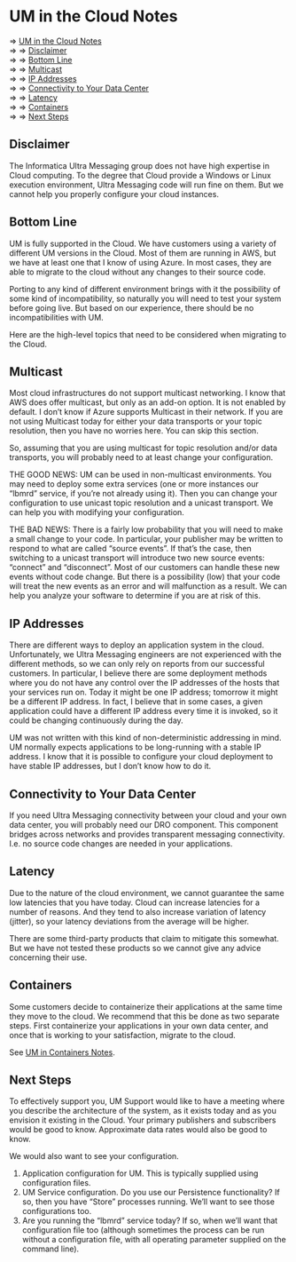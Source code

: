 # UM in the Cloud Notes

<!-- mdtoc-start -->
&DoubleRightArrow; [UM in the Cloud Notes](#um-in-the-cloud-notes)  
&DoubleRightArrow;&nbsp;&DoubleRightArrow; [Disclaimer](#disclaimer)  
&DoubleRightArrow;&nbsp;&DoubleRightArrow; [Bottom Line](#bottom-line)  
&DoubleRightArrow;&nbsp;&DoubleRightArrow; [Multicast](#multicast)  
&DoubleRightArrow;&nbsp;&DoubleRightArrow; [IP Addresses](#ip-addresses)  
&DoubleRightArrow;&nbsp;&DoubleRightArrow; [Connectivity to Your Data Center](#connectivity-to-your-data-center)  
&DoubleRightArrow;&nbsp;&DoubleRightArrow; [Latency](#latency)  
&DoubleRightArrow;&nbsp;&DoubleRightArrow; [Containers](#containers)  
&DoubleRightArrow;&nbsp;&DoubleRightArrow; [Next Steps](#next-steps)  
<!-- TOC created by '../mdtoc/mdtoc.pl wiki/UM-in-the-Cloud-Notes.md' (see https://github.com/fordsfords/mdtoc) -->
<!-- mdtoc-end -->

## Disclaimer

The Informatica Ultra Messaging group does not have high expertise in Cloud computing.
To the degree that Cloud provide a Windows or Linux execution environment, Ultra Messaging code will run fine on them.
But we cannot help you properly configure your cloud instances.

## Bottom Line

UM is fully supported in the Cloud.
We have customers using a variety of different UM versions in the Cloud.
Most of them are running in AWS, but we have at least one that I know of using Azure.
In most cases, they are able to migrate to the cloud without any changes to their source code.

Porting to any kind of different environment brings with it the possibility of some kind of incompatibility,
so naturally you will need to test your system before going live.
But based on our experience, there should be no incompatibilities with UM.

Here are the high-level topics that need to be considered when migrating to the Cloud.

## Multicast

Most cloud infrastructures do not support multicast networking.
I know that AWS does offer multicast, but only as an add-on option.
It is not enabled by default.
I don’t know if Azure supports Multicast in their network.
If you are not using Multicast today for either your data transports or your topic resolution,
then you have no worries here.
You can skip this section.

So, assuming that you are using multicast for topic resolution and/or data transports,
you will probably need to at least change your configuration.

THE GOOD NEWS: UM can be used in non-multicast environments.
You may need to deploy some extra services (one or more instances our “lbmrd” service,
if you’re not already using it).
Then you can change your configuration to use unicast topic resolution and a unicast transport.
We can help you with modifying your configuration.

THE BAD NEWS: There is a fairly low probability that you will need to make a small change to your code.
In particular, your publisher may be written to respond to what are called “source events”.
If that’s the case, then switching to a unicast transport will introduce two new source events:
“connect” and “disconnect”.
Most of our customers can handle these new events without code change.
But there is a possibility (low) that your code will treat the new
events as an error and will malfunction as a result.
We can help you analyze your software to determine if you are at risk of this.

## IP Addresses

There are different ways to deploy an application system in the cloud.
Unfortunately, we Ultra Messaging engineers are not experienced with the different methods,
so we can only rely on reports from our successful customers.
In particular, I believe there are some deployment methods where you do not have
any control over the IP addresses of the hosts that your services run on.
Today it might be one IP address; tomorrow it might be a different IP address.
In fact, I believe that in some cases,
a given application could have a different IP address every time it is invoked,
so it could be changing continuously during the day.

UM was not written with this kind of non-deterministic addressing in mind.
UM normally expects applications to be long-running with a stable IP address.
I know that it is possible to configure your cloud deployment to have stable IP addresses,
but I don’t know how to do it.

## Connectivity to Your Data Center

If you need Ultra Messaging connectivity between your cloud and your own data center,
you will probably need our DRO component.
This component bridges across networks and provides transparent messaging connectivity.
I.e. no source code changes are needed in your applications.

## Latency

Due to the nature of the cloud environment,
we cannot guarantee the same low latencies that you have today.
Cloud can increase latencies for a number of reasons.
And they tend to also increase variation of latency (jitter),
so your latency deviations from the average will be higher.

There are some third-party products that claim to mitigate this somewhat.
But we have not tested these products so we cannot give any advice concerning their use.

## Containers

Some customers decide to containerize their applications at the same time they
move to the cloud.
We recommend that this be done as two separate steps.
First containerize your applications in your own data center,
and once that is working to your satisfaction, migrate to the cloud.

See [UM in Containers Notes](UM-in-Containers-Notes.md).

## Next Steps

To effectively support you,
UM Support would like to have a meeting where you describe the architecture of the system,
as it exists today and as you envision it existing in the Cloud.
Your primary publishers and subscribers would be good to know.
Approximate data rates would also be good to know.

We would also want to see your configuration.
1. Application configuration for UM. This is typically supplied using configuration files.
2. UM Service configuration. Do you use our Persistence functionality?
If so, then you have “Store” processes running. We’ll want to see those configurations too.
3. Are you running the “lbmrd” service today?
If so, when we’ll want that configuration file too
(although sometimes the process can be run without a configuration file,
with all operating parameter supplied on the command line).
